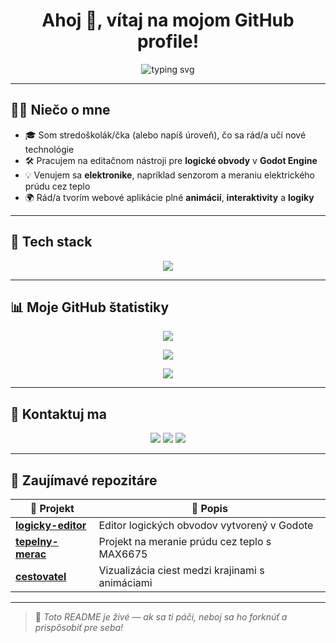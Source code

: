 <!-- Profilový README -->
<h1 align="center">Ahoj 👋, vítaj na mojom GitHub profile!</h1>

<p align="center">
  <img src="https://readme-typing-svg.herokuapp.com?font=Fira+Code&size=22&pause=1000&center=true&vCenter=true&multiline=true&width=600&lines=Som+vývojár+%F0%9F%92%BB;Milujem+projekty+založené+na+HTML%2C+CSS+a+JavaScripte+%F0%9F%93%90;Zaujímam+sa+o+elektroniku%2C+GDScript+a+animácie+%F0%9F%8E%A8" alt="typing svg" />
</p>

---

## 👩‍💻 Niečo o mne

- 🎓 Som stredoškolák/čka (alebo napíš úroveň), čo sa rád/a učí nové technológie  
- 🛠 Pracujem na editačnom nástroji pre **logické obvody** v **Godot Engine**
- 💡 Venujem sa **elektronike**, napríklad senzorom a meraniu elektrického prúdu cez teplo
- 🌍 Rád/a tvorím webové aplikácie plné **animácií**, **interaktivity** a **logiky**

---

## 🧰 Tech stack

<p align="center">
  <img src="https://skillicons.dev/icons?i=html,css,js,ts,react,tailwind,godot,py,arduino,git,github,vscode" />
</p>

---

## 📊 Moje GitHub štatistiky

<p align="center">
  <img src="https://github-readme-stats.vercel.app/api?username=TVOJE_MENO&show_icons=true&theme=radical&hide_title=true&hide_rank=false" />
</p>

<p align="center">
  <img src="https://github-readme-streak-stats.herokuapp.com/?user=TVOJE_MENO&theme=radical" />
</p>

<p align="center">
  <img src="https://github-readme-stats.vercel.app/api/top-langs/?username=TVOJE_MENO&layout=compact&theme=radical" />
</p>

---

## 🔗 Kontaktuj ma

<p align="center">
  <a href="mailto:tvoj.email@gmail.com"><img src="https://img.shields.io/badge/Gmail-D14836?style=for-the-badge&logo=gmail&logoColor=white" /></a>
  <a href="https://www.linkedin.com/in/tvoje-linkedin"><img src="https://img.shields.io/badge/LinkedIn-blue?style=for-the-badge&logo=linkedin&logoColor=white" /></a>
  <a href="https://tvojeportfolio.com"><img src="https://img.shields.io/badge/Portfolio-000000?style=for-the-badge&logo=vercel&logoColor=white" /></a>
</p>

---

## 🧠 Zaujímavé repozitáre

| 📁 Projekt | 🔎 Popis |
|-----------|----------|
| [**logicky-editor**](https://github.com/TVOJE_MENO/logicky-editor) | Editor logických obvodov vytvorený v Godote |
| [**tepelny-merac**](https://github.com/TVOJE_MENO/tepelny-merac) | Projekt na meranie prúdu cez teplo s MAX6675 |
| [**cestovatel**](https://github.com/TVOJE_MENO/cestovatel) | Vizualizácia ciest medzi krajinami s animáciami |

---

> 📝 _Toto README je živé — ak sa ti páči, neboj sa ho forknúť a prispôsobiť pre seba!_

